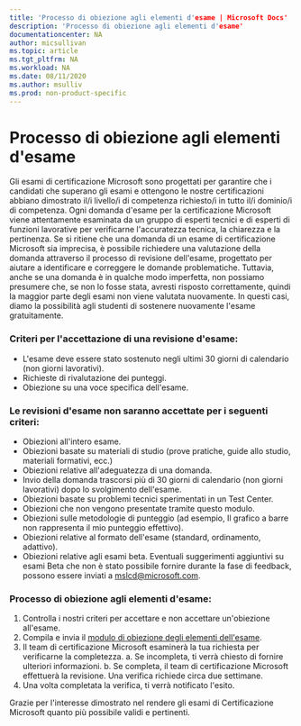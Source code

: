 ```yaml
---
title: 'Processo di obiezione agli elementi d'esame | Microsoft Docs'
description: 'Processo di obiezione agli elementi d'esame'
documentationcenter: NA 
author: micsullivan
ms.topic: article
ms.tgt_pltfrm: NA
ms.workload: NA
ms.date: 08/11/2020
ms.author: msulliv
ms.prod: non-product-specific
---
```

# Processo di obiezione agli elementi d'esame

Gli esami di certificazione Microsoft sono progettati per garantire che i candidati che superano gli esami e ottengono le nostre certificazioni abbiano dimostrato il/i livello/i di competenza richiesto/i in tutto il/i dominio/i di competenza. Ogni domanda d'esame per la certificazione Microsoft viene attentamente esaminata da un gruppo di esperti tecnici e di esperti di funzioni lavorative per verificarne l'accuratezza tecnica, la chiarezza e la pertinenza. Se si ritiene che una domanda di un esame di certificazione Microsoft sia imprecisa, è possibile richiedere una valutazione della domanda attraverso il processo di revisione dell'esame, progettato per aiutare a identificare e correggere le domande problematiche. Tuttavia, anche se una domanda è in qualche modo imperfetta, non possiamo presumere che, se non lo fosse stata, avresti risposto correttamente, quindi la maggior parte degli esami non viene valutata nuovamente. In questi casi, diamo la possibilità agli studenti di sostenere nuovamente l'esame gratuitamente.

### Criteri per l'accettazione di una revisione d'esame:

- L'esame deve essere stato sostenuto negli ultimi 30 giorni di calendario (non giorni lavorativi).
- Richieste di rivalutazione dei punteggi.
- Obiezione su una voce specifica dell'esame.

### Le revisioni d'esame non saranno accettate per i seguenti criteri:

- Obiezioni all'intero esame.
- Obiezioni basate su materiali di studio (prove pratiche, guide allo studio, materiali formativi, ecc.)
- Obiezioni relative all'adeguatezza di una domanda.
- Invio della domanda trascorsi più di 30 giorni di calendario (non giorni lavorativi) dopo lo svolgimento dell'esame.
- Obiezioni basate su problemi tecnici sperimentati in un Test Center.
- Obiezioni che non vengono presentate tramite questo modulo.
- Obiezioni sulle metodologie di punteggio (ad esempio, Il grafico a barre non rappresenta il mio punteggio effettivo).
- Obiezioni relative al formato dell'esame (standard, ordinamento, adattivo).
- Obiezioni relative agli esami beta. Eventuali suggerimenti aggiuntivi su esami Beta che non è stato possibile fornire durante la fase di feedback, possono essere inviati a [mslcd@microsoft.com](mailto:mslcd@microsoft.com).

### Processo di obiezione agli elementi d'esame:

1. Controlla i nostri criteri per accettare e non accettare un'obiezione all'esame.
2. Compila e invia il [modulo di obiezione degli elementi dell'esame](https://forms.office.com/Pages/ResponsePage.aspx?id=v4j5cvGGr0GRqy180BHbR_ISAtLPKo9OtWclB8hC17dUOEpJNklTMlBWWFc0UUI2VjJBTUI5REVWUC4u).
3. Il team di certificazione Microsoft esaminerà la tua richiesta per verificarne la completezza.
   a. Se incompleta, ti verrà chiesto di fornire ulteriori informazioni.
   b. Se completa, il team di certificazione Microsoft effettuerà la revisione. Una verifica richiede circa due settimane.
4. Una volta completata la verifica, ti verrà notificato l'esito.

Grazie per l'interesse dimostrato nel rendere gli esami di Certificazione Microsoft quanto più possibile validi e pertinenti.
